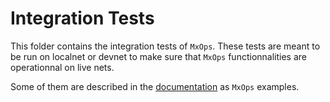 # Integration Tests

This folder contains the integration tests of `MxOps`. These tests are meant to be run on localnet or devnet to make sure that `MxOps` functionnalities are operationnal on live nets.

Some of them are described in the [documentation](https://mxops.readthedocs.io/en/latest/examples/presentation.html) as `MxOps` examples.
